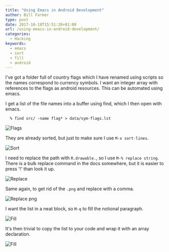 ```yaml
---
title: "Using Emacs in Android Development"
author: Bill Farmer
type: post
date: 2017-10-18T15:51:28+01:00
url: /using-emacs-in-android-development/
categories:
  - Hacking
keywords:
  - emacs
  - sort
  - fill
  - android
---
```


I've got a folder full of country flags which I have renamed using
scripts so the names correspond to currency symbols. I want an integer
array with references to the flags as android resources. This can be
automated using emacs.

I get a list of the file names into a buffer using find, which I then
open with emacs.

```shell
  % find src/ -name flag* > data/sym-flags.lst
```

![Flags](images/2017/10/flags.png)

They are already sorted, but just to make sure I use `M-x sort-lines`.

![Sort](images/2017/10/sort.png)

I need to replace the path with `R.drawable.`, so I use `M-% replace
string`. There is a bulk replace command in the docs somewhere, but it
is easier to press '!' than look it up.

![Replace](images/2017/10/replace.png)

Same again, to get rid of the `.png` and replace with a comma.

![Replace png](images/2017/10/replace-png.png)

I want the list in a neat block, so `M-q` to fill the notional
paragraph.

![Fill](images/2017/10/fill.png)

It's then trivial to copy the list to your code and wrap it with an
array declaration.

![Fill](images/2017/10/java.png)
